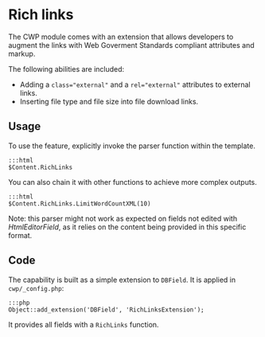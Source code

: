 # Rich links

The CWP module comes with an extension that allows developers to augment the links with Web Goverment Standards
compliant attributes and markup.

The following abilities are included:

 * Adding a `class="external"` and a `rel="external"` attributes to external links.
 * Inserting file type and file size into file download links.

## Usage

To use the feature, explicitly invoke the parser function within the template.

	:::html
	$Content.RichLinks

You can also chain it with other functions to achieve more complex outputs.

	:::html
	$Content.RichLinks.LimitWordCountXML(10)

Note: this parser might not work as expected on fields not edited with *HtmlEditorField*, as it relies on the content
being provided in this specific format.

## Code

The capability is built as a simple extension to `DBField`. It is applied in `cwp/_config.php`:

	:::php
	Object::add_extension('DBField', 'RichLinksExtension');

It provides all fields with a `RichLinks` function.

